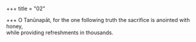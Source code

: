 +++
title = "02"

+++
O Tanūnapāt, for the one following truth the sacrifice is anointed  with honey,  
while providing refreshments in thousands.  